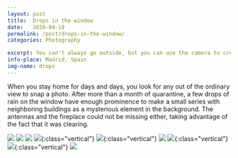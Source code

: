 ```yaml
---
layout: post
title:  Drops in the window
date:   2020-04-19
permalink: /post/drops-in-the-window/
categories: Photography

excerpt: You can't always go outside, but you can use the camera to create something.
info-place: Madrid, Spain
img-name: drops
---
```


When you stay home for days and days, you look for any out of the ordinary view to snap a photo. After more than a month of quarantine, a few drops of rain on the window have enough prominence to make a small series with neighboring buildings as a mysterious element in the background. The antennas and the fireplace could not be missing either, taking advantage of the fact that it was clearing.

<div class="gallery-{{ page.layout }}" markdown="1">

![](/assets{{page.permalink}}{{page.img-name}}02.jpg)
![](/assets{{page.permalink}}{{page.img-name}}03.jpg)
![](/assets{{page.permalink}}{{page.img-name}}04.jpg)
![](/assets{{page.permalink}}{{page.img-name}}05.jpg){:class="vertical"}
![](/assets{{page.permalink}}{{page.img-name}}06.jpg){:class="vertical"}
![](/assets{{page.permalink}}{{page.img-name}}08.jpg)
![](/assets{{page.permalink}}{{page.img-name}}09.jpg){:class="vertical"}
![](/assets{{page.permalink}}{{page.img-name}}07.jpg){:class="vertical"}
![](/assets{{page.permalink}}{{page.img-name}}10.jpg)

</div>